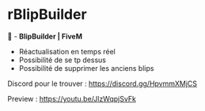 # rBlipBuilder

🐌 - **BlipBuilder | FiveM**

- Réactualisation en temps réel
- Possibilité de se tp dessus
- Possibilité de supprimer les anciens blips

Discord pour le trouver : https://discord.gg/HpvmmXMjCS

Preview : https://youtu.be/JlzWqpjSvFk
